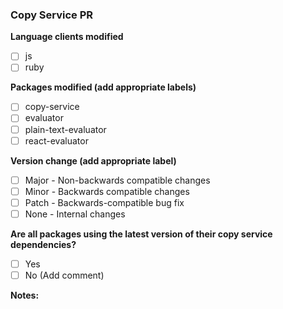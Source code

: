 ### Copy Service PR

**Language clients modified**
- [ ] js
- [ ] ruby

**Packages modified (add appropriate labels)**
- [ ] copy-service
- [ ] evaluator
- [ ] plain-text-evaluator
- [ ] react-evaluator

**Version change (add appropriate label)**
- [ ] Major - Non-backwards compatible changes
- [ ] Minor - Backwards compatible changes
- [ ] Patch - Backwards-compatible bug fix
- [ ] None - Internal changes

**Are all packages using the latest version of their copy service dependencies?**
- [ ] Yes
- [ ] No (Add comment)

**Notes:**
